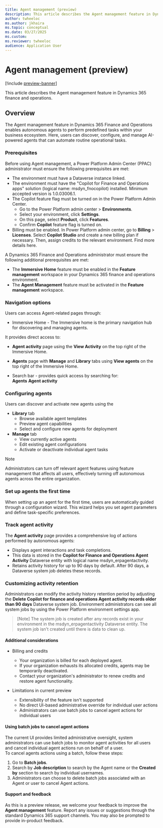 ```yaml
---
title: Agent management (preview)
description: This article describes the Agent management feature in Dynamics 365 finance and operations.
author: twheeloc
ms.author: jkhaira
ms.topic: conceptual
ms.date: 03/27/2025
ms.custom:
ms.reviewer: twheeloc 
audience: Application User
---
```


# Agent management (preview)

[!include [preview-banner](../includes/preview-banner.md)]

This article describes the Agent management feature in Dynamics 365 finance and operations.

## Overview 

The Agent management feature in Dynamics 365 Finance and Operations enables autonomous agents to perform predefined tasks within your business ecosystem. Here, users can discover, configure, and manage AI-powered
agents that can automate routine operational tasks. 

### Prerequisites 

Before using Agent management, a Power Platform Admin Center (PPAC) administrator must ensure the following prerequisites are met: 
 - The environment must have a Dataverse instance linked.
 - The environment must have the "Copilot for Finance and Operations apps" solution (logical name: msdyn_fnocopilot) installed. Minimum accepted version is 1.0.03006.1.
 - The Copilot feature flag must be turned on in the Power Platform Admin Center.
   - Go to the Power Platform admin center > **Environments**.
   - Select your environment, click **Settings**.
   - On this page, select **Product**, click **Features**.
   - Confirm **Copilot** feature flag is turned on.  
 - Billing must be enabled. In Power Platform admin center, go to **Billing** > **Licenses**. Select **Copilot Studio** and create a new billing plan if necessary.
Then, assign credits to the relevant environment. Find more details here. 

A Dynamics 365 Finance and Operations administrator must ensure the following additional prerequisites are met: 
 - The **Immersive Home** feature must be enabled in the **Feature management** workspace in your Dynamics 365 finance and operations environment.
 - The **Agent Management** feature must be activated in the **Feature management** workspace. 

### Navigation options 

Users can access Agent-related pages through: 
 - Immersive Home - The Immersive home is the primary navigation hub for discovering and managing agents.

It provides direct access to:  
 - **Agent activity** page using the **View Activity** on the top right of the Immersive Home.
 - **Agents** page with **Manage** and **Library** tabs using **View agents** on the top right of the Immersive Home. 

 - Search bar - provides quick access by searching for:  
**Agents**
**Agent activity**


### Configuring agents 

Users can discover and activate new agents using the 
 - **Library** tab
     - Browse available agent templates
     - Preview agent capabilities
     - Select and configure new agents for deployment 
 - **Manage** tab
    - View currently active agents
    - Edit existing agent configurations
    - Activate or deactivate individual agent tasks 

>[!Note]
> Administrators can turn off relevant agent features using feature management that affects all users, effectively turning off autonomous agents across the entire organization. 

### Set up agents the first time  

When setting up an agent for the first time, users are automatically guided through a configuration wizard. This wizard helps you set agent parameters and define task-specific preferences. 

### Track agent activity 

The **Agent activity** page provides a comprehensive log of actions performed by autonomous agents: 
 - Displays agent interactions and task completions.
 - This data is stored in the **Copilot for Finance and Operations Agent Activity** Dataverse entity with logical name msdyn_erpagentactivity.
 - Retains activity history for up to 90 days by default. After 90 days, a Dataverse system job deletes these records. 

### Customizing activity retention 

Administrators can modify the activity history retention period by adjusting the **Delete Copilot for finance and operations Agent activity records older than 90 days** Dataverse system job. Environment administrators can see all system jobs by using the Power Platform environment settings app. 

>[Note]
> The system job is created after any records exist in your environment in the msdyn_erpagentactivity Dataverse entity. The system job isn't created until there is data to clean up. 

#### Additional considerations 
 - Billing and credits
     - Your organization is billed for each deployed agent.
     - If your organization exhausts its allocated credits, agents may be temporarily deactivated.
     - Contact your organization's administrator to renew credits and restore agent functionality. 

 - Limitations in current preview 
    - Extensibility of the feature isn't supported
    - No direct UI-based administrative override for individual user actions
    - Administrators can use batch jobs to cancel agent actions for individual users
      
#### Using batch jobs to cancel agent actions  
The current UI provides limited administrative oversight, system administrators can use batch jobs to monitor agent activities for all users and cancel individual agent actions run on behalf of a user.  
To cancel agents actions using a batch, follow these steps:
1. Go to **Batch jobs**.
2. Search by **Job description** to search by the Agent name or the **Created by** section to search by individual usernames.
3. Administrators can choose to delete batch jobs associated with an Agent or user to cancel Agent actions. 

#### Support and feedback 
As this is a preview release, we welcome your feedback to improve the **Agent management** feature. Report any issues or suggestions through the standard Dynamics 365 support channels. You may also be prompted to provide in-product feedback.  

 
